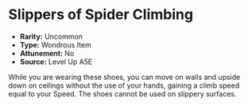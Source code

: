 
# Slippers of Spider Climbing

* **Rarity:** Uncommon
* **Type:** Wondrous Item
* **Attunement:** No
* **Source:** Level Up A5E


While you are wearing these shoes, you can move on walls and upside down on ceilings without the use of your hands, gaining a climb speed equal to your Speed. The shoes cannot be used on slippery surfaces.
